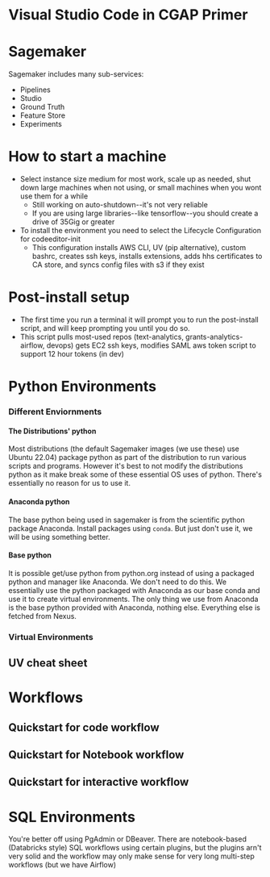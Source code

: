 # Visual Studio Code in CGAP Primer

# Sagemaker

Sagemaker includes many sub-services:

- Pipelines
- Studio
- Ground Truth
- Feature Store
- Experiments

# How to start a machine

- Select instance size medium for most work, scale up as needed, shut down large machines when not
  using, or small machines when you wont use them for a while
  - Still working on auto-shutdown--it's not very reliable
  - If you are using large libraries--like tensorflow--you should create a drive of 35Gig or greater
- To install the environment you need to select the Lifecycle Configuration for codeeditor-init
  - This configuration installs AWS CLI, UV (pip alternative), custom bashrc, creates ssh keys,
    installs extensions, adds hhs certificates to CA store, and syncs config files with s3 if they
    exist

# Post-install setup

- The first time you run a terminal it will prompt you to run the post-install script, and will keep
  prompting you until you do so.
- This script pulls most-used repos (text-analytics, grants-analytics-airflow, devops) gets EC2 ssh
  keys, modifies SAML aws token script to support 12 hour tokens (in dev)

# Python Environments

### Different Enviornments

#### The Distributions' python

Most distributions (the default Sagemaker images (we use these) use Ubuntu 22.04) package python as
part of the distribution to run various scripts and programs. However it's best to not modify the
distributions python as it make break some of these essential OS uses of python. There's essentially
no reason for us to use it.

#### Anaconda python

The base python being used in sagemaker is from the scientific python package Anaconda. Install
packages using `conda`. But just don't use it, we will be using something better.

#### Base python

It is possible get/use python from python.org instead of using a packaged python and manager like
Anaconda. We don't need to do this. We essentially use the python packaged with Anaconda as our base
conda and use it to create virtual environments. The only thing we use from Anaconda is the base
python provided with Anaconda, nothing else. Everything else is fetched from Nexus.

### Virtual Environments

## UV cheat sheet

# Workflows

## Quickstart for code workflow

## Quickstart for Notebook workflow

## Quickstart for interactive workflow

# SQL Environments

You're better off using PgAdmin or DBeaver. There are notebook-based (Databricks style) SQL
workflows using certain plugins, but the plugins arn't very solid and the workflow may only make
sense for very long multi-step workflows (but we have Airflow)
